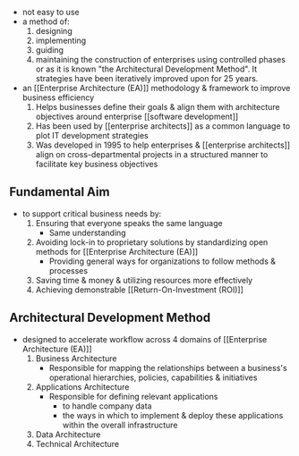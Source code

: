 - not easy to use
- a method of:
	1. designing
	2. implementing
	3. guiding
	4. maintaining
		the construction of enterprises using controlled phases or as it is known "the Architectural Development Method". It strategies have been iteratively improved upon for 25 years.
- an [[Enterprise Architecture (EA)]] methodology & framework to improve business efficiency
	1. Helps businesses define their goals & align them with architecture objectives around enterprise [[software development]]
	2. Has been used by [[enterprise architects]] as a common language to plot IT development strategies
	3. Was developed in 1995 to help enterprises & [[enterprise architects]] align on cross-departmental projects in a structured manner to facilitate key business objectives

## Fundamental Aim
- to support critical business needs by:
	1. Ensuring that everyone speaks the same language
		- Same understanding
	2. Avoiding lock-in to proprietary solutions by standardizing open methods for [[Enterprise Architecture (EA)]]
		- Providing general ways for organizations to follow methods & processes
	3. Saving time & money & utilizing resources more effectively
	4. Achieving demonstrable [[Return-On-Investment (ROI)]]

## Architectural Development Method
- designed to accelerate workflow across 4 domains of [[Enterprise Architecture (EA)]]
	1. Business Architecture
		- Responsible for mapping the relationships between a business's operational hierarchies, policies, capabilities & initiatives
	2. Applications Architecture
		- Responsible for defining relevant applications 
			- to handle company data 
			- the ways in which to implement & deploy these applications within the overall infrastructure
	1. Data Architecture
	2. Technical Architecture